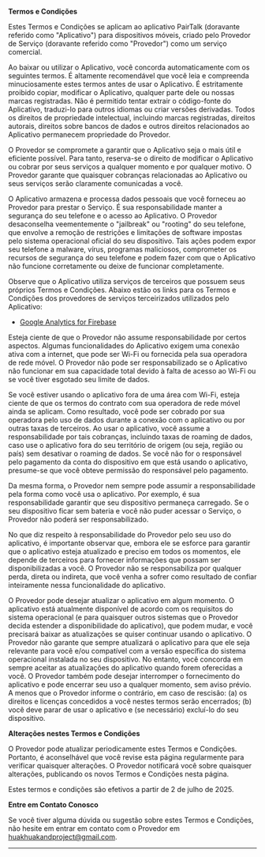 **Termos e Condições**  

Estes Termos e Condições se aplicam ao aplicativo PairTalk (doravante referido como "Aplicativo") para dispositivos móveis, criado pelo Provedor de Serviço (doravante referido como "Provedor") como um serviço comercial.  

Ao baixar ou utilizar o Aplicativo, você concorda automaticamente com os seguintes termos. É altamente recomendável que você leia e compreenda minuciosamente estes termos antes de usar o Aplicativo. É estritamente proibido copiar, modificar o Aplicativo, qualquer parte dele ou nossas marcas registradas. Não é permitido tentar extrair o código-fonte do Aplicativo, traduzi-lo para outros idiomas ou criar versões derivadas. Todos os direitos de propriedade intelectual, incluindo marcas registradas, direitos autorais, direitos sobre bancos de dados e outros direitos relacionados ao Aplicativo permanecem propriedade do Provedor.  

O Provedor se compromete a garantir que o Aplicativo seja o mais útil e eficiente possível. Para tanto, reserva-se o direito de modificar o Aplicativo ou cobrar por seus serviços a qualquer momento e por qualquer motivo. O Provedor garante que quaisquer cobranças relacionadas ao Aplicativo ou seus serviços serão claramente comunicadas a você.  

O Aplicativo armazena e processa dados pessoais que você forneceu ao Provedor para prestar o Serviço. É sua responsabilidade manter a segurança do seu telefone e o acesso ao Aplicativo. O Provedor desaconselha veementemente o "jailbreak" ou "rooting" do seu telefone, que envolve a remoção de restrições e limitações de software impostas pelo sistema operacional oficial do seu dispositivo. Tais ações podem expor seu telefone a malware, vírus, programas maliciosos, comprometer os recursos de segurança do seu telefone e podem fazer com que o Aplicativo não funcione corretamente ou deixe de funcionar completamente.  

Observe que o Aplicativo utiliza serviços de terceiros que possuem seus próprios Termos e Condições. Abaixo estão os links para os Termos e Condições dos provedores de serviços terceirizados utilizados pelo Aplicativo:  

*   [Google Analytics for Firebase](https://www.google.com/analytics/terms/)  

Esteja ciente de que o Provedor não assume responsabilidade por certos aspectos. Algumas funcionalidades do Aplicativo exigem uma conexão ativa com a internet, que pode ser Wi-Fi ou fornecida pela sua operadora de rede móvel. O Provedor não pode ser responsabilizado se o Aplicativo não funcionar em sua capacidade total devido à falta de acesso ao Wi-Fi ou se você tiver esgotado seu limite de dados.  

Se você estiver usando o aplicativo fora de uma área com Wi-Fi, esteja ciente de que os termos do contrato com sua operadora de rede móvel ainda se aplicam. Como resultado, você pode ser cobrado por sua operadora pelo uso de dados durante a conexão com o aplicativo ou por outras taxas de terceiros. Ao usar o aplicativo, você assume a responsabilidade por tais cobranças, incluindo taxas de roaming de dados, caso use o aplicativo fora do seu território de origem (ou seja, região ou país) sem desativar o roaming de dados. Se você não for o responsável pelo pagamento da conta do dispositivo em que está usando o aplicativo, presume-se que você obteve permissão do responsável pelo pagamento.  

Da mesma forma, o Provedor nem sempre pode assumir a responsabilidade pela forma como você usa o aplicativo. Por exemplo, é sua responsabilidade garantir que seu dispositivo permaneça carregado. Se o seu dispositivo ficar sem bateria e você não puder acessar o Serviço, o Provedor não poderá ser responsabilizado.  

No que diz respeito à responsabilidade do Provedor pelo seu uso do aplicativo, é importante observar que, embora ele se esforce para garantir que o aplicativo esteja atualizado e preciso em todos os momentos, ele depende de terceiros para fornecer informações que possam ser disponibilizadas a você. O Provedor não se responsabiliza por qualquer perda, direta ou indireta, que você venha a sofrer como resultado de confiar inteiramente nessa funcionalidade do aplicativo.  

O Provedor pode desejar atualizar o aplicativo em algum momento. O aplicativo está atualmente disponível de acordo com os requisitos do sistema operacional (e para quaisquer outros sistemas que o Provedor decida estender a disponibilidade do aplicativo), que podem mudar, e você precisará baixar as atualizações se quiser continuar usando o aplicativo. O Provedor não garante que sempre atualizará o aplicativo para que ele seja relevante para você e/ou compatível com a versão específica do sistema operacional instalada no seu dispositivo. No entanto, você concorda em sempre aceitar as atualizações do aplicativo quando forem oferecidas a você. O Provedor também pode desejar interromper o fornecimento do aplicativo e pode encerrar seu uso a qualquer momento, sem aviso prévio. A menos que o Provedor informe o contrário, em caso de rescisão: (a) os direitos e licenças concedidos a você nestes termos serão encerrados; (b) você deve parar de usar o aplicativo e (se necessário) excluí-lo do seu dispositivo.  

**Alterações nestes Termos e Condições**  

O Provedor pode atualizar periodicamente estes Termos e Condições. Portanto, é aconselhável que você revise esta página regularmente para verificar quaisquer alterações. O Provedor notificará você sobre quaisquer alterações, publicando os novos Termos e Condições nesta página.  

Estes termos e condições são efetivos a partir de 2 de julho de 2025.  

**Entre em Contato Conosco**  

Se você tiver alguma dúvida ou sugestão sobre estes Termos e Condições, não hesite em entrar em contato com o Provedor em huakhuakandproject@gmail.com.  

* * *  
